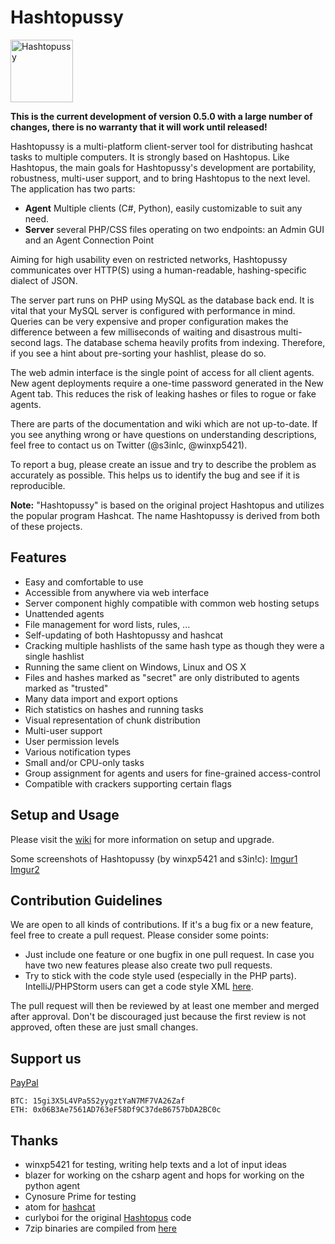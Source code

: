 # Hashtopussy

<img src="https://github.com/s3inlc/hashtopussy/blob/master/src/static/logo.png" alt='Hashtopussy' width="100">

**This is the current development of version 0.5.0 with a large number of changes, there is no warranty that it will work until released!**

Hashtopussy is a multi-platform client-server tool for distributing hashcat tasks to multiple computers. It is strongly based on Hashtopus.
Like Hashtopus, the main goals for Hashtopussy's development are portability, robustness, multi-user support, and to bring Hashtopus to the next level.
The application has two parts:

- **Agent** Multiple clients (C#, Python), easily customizable to suit any need.
- **Server** several PHP/CSS files operating on two endpoints: an Admin GUI and an Agent Connection Point

Aiming for high usability even on restricted networks, Hashtopussy communicates over HTTP(S) using a human-readable, hashing-specific dialect of JSON.

The server part runs on PHP using MySQL as the database back end. It is vital that your MySQL server is configured with performance in mind. Queries can be very expensive and proper configuration makes the difference between a few milliseconds of waiting and disastrous multi-second lags. The database schema heavily profits from indexing. Therefore, if you see a hint about pre-sorting your hashlist, please do so.

The web admin interface is the single point of access for all client agents. New agent deployments require a one-time password generated in the New Agent tab. This reduces the risk of leaking hashes or files to rogue or fake agents.

There are parts of the documentation and wiki which are not up-to-date. If you see anything wrong or have questions on understanding descriptions, feel free to contact us on Twitter (@s3inlc, @winxp5421).

To report a bug, please create an issue and try to describe the problem as accurately as possible. This helps us to identify the bug and see if it is reproducible.

**Note:** "Hashtopussy" is based on the original project Hashtopus and utilizes the popular program Hashcat. The name Hashtopussy is derived from both of these projects. 

## Features

- Easy and comfortable to use
- Accessible from anywhere via web interface
- Server component highly compatible with common web hosting setups
- Unattended agents
- File management for word lists, rules, ...
- Self-updating of both Hashtopussy and hashcat
- Cracking multiple hashlists of the same hash type as though they were a single hashlist
- Running the same client on Windows, Linux and OS X
- Files and hashes marked as "secret" are only distributed to agents marked as "trusted"
- Many data import and export options
- Rich statistics on hashes and running tasks
- Visual representation of chunk distribution
- Multi-user support
- User permission levels
- Various notification types
- Small and/or CPU-only tasks
- Group assignment for agents and users for fine-grained access-control
- Compatible with crackers supporting certain flags

## Setup and Usage

Please visit the [wiki](https://github.com/s3inlc/hashtopussy/wiki) for more information on setup and upgrade.

Some screenshots of Hashtopussy (by winxp5421 and s3in!c): [Imgur1](http://imgur.com/gallery/Fj0s0) [Imgur2](http://imgur.com/gallery/LzTsI)

## Contribution Guidelines

We are open to all kinds of contributions. If it's a bug fix or a new feature, feel free to create a pull request. Please consider some points:

* Just include one feature or one bugfix in one pull request. In case you have two new features please also create two pull requests.
* Try to stick with the code style used (especially in the PHP parts). IntelliJ/PHPStorm users can get a code style XML [here](https://gist.github.com/s3inlc/226ed78b05eb6dc8f60f18d6fd310d74).

The pull request will then be reviewed by at least one member and merged after approval. Don't be discouraged just because the first review is not approved, often these are just small changes.

## Support us

[PayPal](https://www.paypal.com/cgi-bin/webscr?cmd=_s-xclick&hosted_button_id=7P3KXV8DQ5XKE)

```
BTC: 15gi3X5L4VPa5S2yygztYaN7MF7VA26Zaf
ETH: 0x06B3Ae7561AD763eF58Df9C37deB6757bDA2BC0c
```

## Thanks

* winxp5421 for testing, writing help texts and a lot of input ideas
* blazer for working on the csharp agent and hops for working on the python agent
* Cynosure Prime for testing
* atom for [hashcat](https://github.com/hashcat/hashcat)
* curlyboi for the original [Hashtopus](https://github.com/curlyboi/hashtopus) code
* 7zip binaries are compiled from [here](https://sourceforge.net/projects/sevenzip/files/7-Zip/16.04/)
